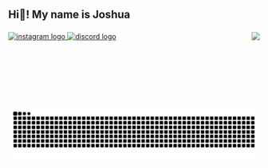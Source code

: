 <h2 align="left">Hi👋! My name is Joshua</h2>

###

<img align="right" height="150" src="https://media.tenor.com/clE7cxRTNVsAAAAC/kyoko-otonashi-maison-ikkoku.gif"  />

###

<div align="left">
  <a href="https;//instagrtam.com/joshuarmost" target="_blank">
    <img src="https://img.shields.io/static/v1?message=Instagram&logo=instagram&label=&color=E4405F&logoColor=white&labelColor=&style=for-the-badge" height="35" alt="instagram logo"  />
  </a>
  <a href="https://discord.com/users/691713989478055937" target="_blank">
    <img src="https://img.shields.io/static/v1?message=Discord&logo=discord&label=&color=7289DA&logoColor=white&labelColor=&style=for-the-badge" height="35" alt="discord logo"  />
  </a>
</div>

###

<br clear="both">

<img src="https://raw.githubusercontent.com/bushmasterjm/bushmasterjm/output/snake.svg" alt="Snake animation" />

###
